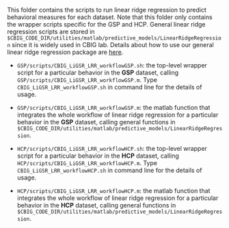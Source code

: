 This folder contains the scripts to run linear ridge regression to predict behavioral measures for each dataset. Note that this folder only contains the wrapper scripts specific for the GSP and HCP. General linear ridge regression scripts are stored in `$CBIG_CODE_DIR/utilities/matlab/predictive_models/LinearRidgeRegression` since it is widely used in CBIG lab. Details about how to use our general linear ridge regression package are [here](https://github.com/ThomasYeoLab/CBIG/blob/master/utilities/matlab/predictive_models/LinearRidgeRegression/README.md).

- `GSP/scripts/CBIG_LiGSR_LRR_workflowGSP.sh`: the top-level wrapper script for a particular behavior in the **GSP** dataset, calling `GSP/scripts/CBIG_LiGSR_LRR_workflowGSP.m`. Type `CBIG_LiGSR_LRR_workflowGSP.sh` in command line for the details of usage.

- `GSP/scripts/CBIG_LiGSR_LRR_workflowGSP.m`: the matlab function that integrates the whole workflow of linear ridge regression for a particular behavior in the **GSP** dataset, calling general functions in `$CBIG_CODE_DIR/utilities/matlab/predictive_models/LinearRidgeRegression`.

- `HCP/scripts/CBIG_LiGSR_LRR_workflowHCP.sh`: the top-level wrapper script for a particular behavior in the **HCP** dataset, calling `HCP/scripts/CBIG_LiGSR_LRR_workflowHCP.m`. Type `CBIG_LiGSR_LRR_workflowHCP.sh` in command line for the details of usage.

- `HCP/scripts/CBIG_LiGSR_LRR_workflowHCP.m`: the matlab function that integrates the whole workflow of linear ridge regression for a particular behavior in the **HCP** dataset, calling general functions in `$CBIG_CODE_DIR/utilities/matlab/predictive_models/LinearRidgeRegression`.
